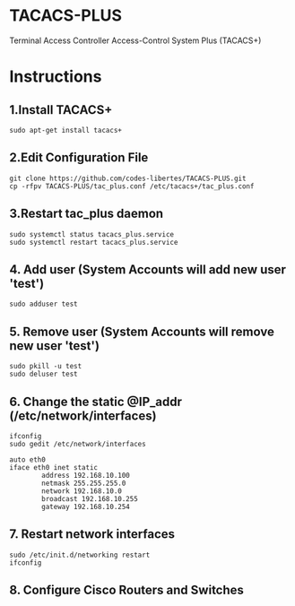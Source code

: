 # TACACS-PLUS
Terminal Access Controller Access-Control System Plus (TACACS+)

# Instructions
## 1.Install TACACS+
```
sudo apt-get install tacacs+
```
## 2.Edit Configuration File
```
git clone https://github.com/codes-libertes/TACACS-PLUS.git
cp -rfpv TACACS-PLUS/tac_plus.conf /etc/tacacs+/tac_plus.conf 
```
## 3.Restart tac_plus daemon
```
sudo systemctl status tacacs_plus.service
sudo systemctl restart tacacs_plus.service
```
## 4. Add user (System Accounts will add new user 'test')
```
sudo adduser test
```

## 5. Remove user (System Accounts will remove new user 'test')
```
sudo pkill -u test
sudo deluser test
```

## 6. Change the static @IP_addr (/etc/network/interfaces)
```
ifconfig
sudo gedit /etc/network/interfaces

auto eth0
iface eth0 inet static
        address 192.168.10.100
        netmask 255.255.255.0
        network 192.168.10.0
        broadcast 192.168.10.255
        gateway 192.168.10.254
```
## 7. Restart network interfaces 
```
sudo /etc/init.d/networking restart
ifconfig
```

## 8. Configure Cisco Routers and Switches

